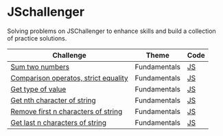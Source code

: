 # JSchallenger
Solving problems on JSChallenger to enhance skills and build a collection of practice solutions.

| Challenge | Theme | Code |
| --------- | ----- | ---- |
|[Sum two numbers](https://www.jschallenger.com/javascript-practice/javascript-fundamentals/sum-two-numbers-javascript) | Fundamentals | [JS](https://github.com/Cloviski/js-challenger/blob/main/Fundamentals/SumTwoNumbers.js) |
|[Comparison operatos, strict equality](https://www.jschallenger.com/javascript-practice/javascript-fundamentals/sum-two-numbers-javascript) | Fundamentals | [JS](https://github.com/Cloviski/js-challenger/blob/main/Fundamentals/ComparisonOperatorsStrictEquality.js) |
|[Get type of value](https://www.jschallenger.com/javascript-practice/javascript-fundamentals/type-value-javascript) | Fundamentals | [JS](https://github.com/Cloviski/js-challenger/blob/main/Fundamentals/GetTypeOfValue.js) |
|[Get nth character of string](https://www.jschallenger.com/javascript-practice/javascript-fundamentals/get-nth-character-string-javascript) | Fundamentals | [JS](https://github.com/Cloviski/js-challenger/blob/main/Fundamentals/GetNthCharacterOfString.js) |
|[Remove first n characters of string](https://www.jschallenger.com/javascript-practice/javascript-fundamentals/remove-first-characters-string-javascript) | Fundamentals | [JS](https://github.com/Cloviski/js-challenger/blob/main/Fundamentals/RemoveFirstNCharactersOfString.js) |
|[Get last n characters of string](https://www.jschallenger.com/javascript-practice/javascript-fundamentals/get-last-characters-string-javascript) | Fundamentals | [JS](https://github.com/Cloviski/js-challenger/blob/main/Fundamentals/GetLastNCharactersOfString.js) |


